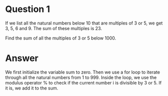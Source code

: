 # Question 1

If we list all the natural numbers below 10 that are multiples of 3 or 5, we get 3, 5, 6 and 9. The sum of these multiples is 23.

Find the sum of all the multiples of 3 or 5 below 1000.

# Answer

We first initialize the variable sum to zero. Then we use a for loop to iterate through all the natural numbers from 1 to 999. Inside the loop, we use the modulus operator % to check if the current number i is divisible by 3 or 5. If it is, we add it to the sum.